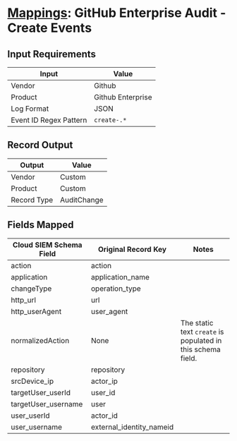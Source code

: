 # [Mappings](README.md): GitHub Enterprise Audit  - Create Events

## Input Requirements

|Input|Value|
|-----|-----|
|Vendor|Github|
|Product|Github Enterprise|
|Log Format|JSON|
|Event ID Regex Pattern|`create-.*`|

## Record Output

|Output|Value|
|------|-----|
|Vendor|Custom|
|Product|Custom|
|Record Type|AuditChange|

## Fields Mapped

|Cloud SIEM Schema Field|Original Record Key|Notes|
|-----------------------|-------------------|-----|
|action|action||
|application|application_name||
|changeType|operation_type||
|http_url|url||
|http_userAgent|user_agent||
|normalizedAction|None|The static text `create` is populated in this schema field.|
|repository|repository||
|srcDevice_ip|actor_ip||
|targetUser_userId|user_id||
|targetUser_username|user||
|user_userId|actor_id||
|user_username|external_identity_nameid||

